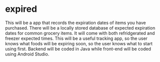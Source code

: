 # expired
This will be a app that records the expiration dates of items you have purchased. There will be a locally stored database of expected expiration dates for common grocery items. It will come with both refridgerated and freezer expected times. This will be a useful tracking app, so the user knows what foods will be expiring soon, so the user knows what to start using first.
Backend will be coded in Java while front-end will be coded using Android Studio.
